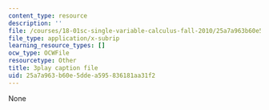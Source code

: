 ```yaml
---
content_type: resource
description: ''
file: /courses/18-01sc-single-variable-calculus-fall-2010/25a7a963b60e5ddea595836181aa31f2_BGE3wb7H2PA.vtt
file_type: application/x-subrip
learning_resource_types: []
ocw_type: OCWFile
resourcetype: Other
title: 3play caption file
uid: 25a7a963-b60e-5dde-a595-836181aa31f2
---
```

None

